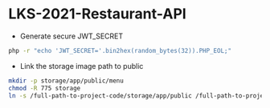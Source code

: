 # LKS-2021-Restaurant-API
- Generate secure JWT_SECRET
```bash
php -r "echo 'JWT_SECRET='.bin2hex(random_bytes(32)).PHP_EOL;"
```
- Link the storage image path to public
```bash
mkdir -p storage/app/public/menu
chmod -R 775 storage
ln -s /full-path-to-project-code/storage/app/public /full-path-to-project-code/public/storage
```